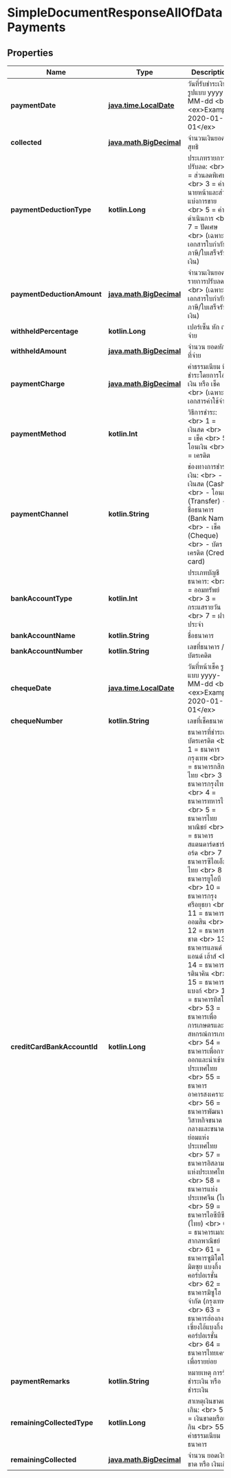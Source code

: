 
# SimpleDocumentResponseAllOfDataPayments

## Properties
Name | Type | Description | Notes
------------ | ------------- | ------------- | -------------
**paymentDate** | [**java.time.LocalDate**](java.time.LocalDate.md) | วันที่รับชำระเงิน รูปแบบ yyyy-MM-dd &lt;br&gt; &lt;ex&gt;Example: 2020-01-01&lt;/ex&gt; |  [optional]
**collected** | [**java.math.BigDecimal**](java.math.BigDecimal.md) | จำนวนเงินยอดรับสุทธิ |  [optional]
**paymentDeductionType** | **kotlin.Long** | ประเภทรายการปรับลด: &lt;br&gt; 1 &#x3D; ส่วนลดพิเศษ &lt;br&gt; 3 &#x3D; ค่านายหน้าและส่วนแบ่งการขาย &lt;br&gt; 5 &#x3D; ค่าดำเนินการ &lt;br&gt; 7 &#x3D; ปัดเศษ &lt;br&gt; (เฉพาะเอกสารใบกำกับภาษี/ใบเสร็จรับเงิน) |  [optional]
**paymentDeductionAmount** | [**java.math.BigDecimal**](java.math.BigDecimal.md) | จำนวนเงินยอดรายการปรับลด &lt;br&gt; (เฉพาะเอกสารใบกำกับภาษี/ใบเสร็จรับเงิน) |  [optional]
**withheldPercentage** | **kotlin.Long** | เปอร์เซ็น หัก ณ ที่จ่าย |  [optional]
**withheldAmount** | [**java.math.BigDecimal**](java.math.BigDecimal.md) | จำนวน ยอดหัก ณ ที่จ่าย |  [optional]
**paymentCharge** | [**java.math.BigDecimal**](java.math.BigDecimal.md) | ค่าธรรมเนียม ที่ชำระโดยการโอนเงิน หรือ เช็ค &lt;br&gt; (เฉพาะเอกสารค่าใช้จ่าย) |  [optional]
**paymentMethod** | **kotlin.Int** | วิธีการชำระ: &lt;br&gt; 1 &#x3D; เงินสด &lt;br&gt; 3 &#x3D; เช็ค &lt;br&gt; 5 &#x3D; โอนเงิน &lt;br&gt; 7 &#x3D; เครดิต |  [optional]
**paymentChannel** | **kotlin.String** | ช่องทางการชำระเงิน: &lt;br&gt; - เงินสด (Cash) &lt;br&gt; - โอนเงิน (Transfer) - ชื่อธนาคาร (Bank Name) &lt;br&gt; - เช็ค (Cheque) &lt;br&gt; - บัตรเครดิต (Credit card) |  [optional]
**bankAccountType** | **kotlin.Int** | ประเภทบัญชีธนาคาร: &lt;br&gt; 1 &#x3D; ออมทรัพย์ &lt;br&gt; 3 &#x3D; กระแสรายวัน &lt;br&gt; 7 &#x3D; ฝากประจำ |  [optional]
**bankAccountName** | **kotlin.String** | ชื่อธนาคาร |  [optional]
**bankAccountNumber** | **kotlin.String** | เลขที่ธนาคาร / บัตรเคดิต |  [optional]
**chequeDate** | [**java.time.LocalDate**](java.time.LocalDate.md) | วันที่หน้าเช็ค รูปแบบ yyyy-MM-dd &lt;br&gt; &lt;ex&gt;Example: 2020-01-01&lt;/ex&gt; |  [optional]
**chequeNumber** | **kotlin.String** | เลขที่เช็คธนาคาร |  [optional]
**creditCardBankAccountId** | **kotlin.Long** | ธนาคารที่ชำระด้วยบัตรเครดิต &lt;br&gt; 1 &#x3D; ธนาคารกรุงเทพ &lt;br&gt; 2 &#x3D; ธนาคารกสิกรไทย &lt;br&gt; 3 &#x3D; ธนาคารกรุงไทย &lt;br&gt; 4 &#x3D; ธนาคารทหารไทย &lt;br&gt; 5 &#x3D; ธนาคารไทยพาณิชย์ &lt;br&gt; 6 &#x3D; ธนาคารสแตนดาร์ดชาร์เตอร์ด &lt;br&gt; 7 &#x3D; ธนาคารซีไอเอ็มบี ไทย &lt;br&gt; 8 &#x3D; ธนาคารยูโอบี &lt;br&gt; 10 &#x3D; ธนาคารกรุงศรีอยุธยา &lt;br&gt; 11 &#x3D; ธนาคารออมสิน &lt;br&gt; 12 &#x3D; ธนาคารธนชาต &lt;br&gt; 13 &#x3D; ธนาคารแลนด์ แอนด์ เฮ้าส์ &lt;br&gt; 14 &#x3D; ธนาคารเกียรตินาคิน &lt;br&gt; 15 &#x3D; ธนาคารซิตี้แบงก์ &lt;br&gt; 16 &#x3D; ธนาคารทิสโก้ &lt;br&gt; 53 &#x3D; ธนาคารเพื่อการเกษตรและสหกรณ์การเกษตร &lt;br&gt; 54 &#x3D; ธนาคารเพื่อการส่งออกและนำเข้าแห่งประเทศไทย &lt;br&gt; 55 &#x3D; ธนาคารอาคารสงเคราะห์ &lt;br&gt; 56 &#x3D; ธนาคารพัฒนาวิสาหกิจขนาดกลางและขนาดย่อมแห่งประเทศไทย &lt;br&gt; 57 &#x3D; ธนาคารอิสลามแห่งประเทศไทย &lt;br&gt; 58 &#x3D; ธนาคารแห่งประเทศจีน (ไทย) &lt;br&gt; 59 &#x3D; ธนาคารไอซีบีซี (ไทย) &lt;br&gt; 60 &#x3D; ธนาคารเมกะ สากลพาณิชย์ &lt;br&gt; 61 &#x3D; ธนาคารซูมิโตโม มิตซุย แบงกิ้ง คอร์ปอเรชั่น &lt;br&gt; 62 &#x3D; ธนาคารมิซูโฮ จำกัด (กรุงเทพฯ) &lt;br&gt; 63 &#x3D; ธนาคารฮ่องกงและเซี่ยงไฮ้แบงกิ้งคอร์ปอเรชั่น &lt;br&gt; 64 &#x3D; ธนาคารไทยเครดิต เพื่อรายย่อย  |  [optional]
**paymentRemarks** | **kotlin.String** | หมายเหตุ การรับชำระเงิน หรือ ชำระเงิน |  [optional]
**remainingCollectedType** | **kotlin.Long** | สาเหตุเงินขาดเงินเกิน: &lt;br&gt; 51 &#x3D; เงินขาดหรือเงินกิน &lt;br&gt; 55 &#x3D; ค่าธรรมเนียมธนาคาร  |  [optional]
**remainingCollected** | [**java.math.BigDecimal**](java.math.BigDecimal.md) | จำนวน ยอดเงินขาด หรือ เงินเกิน |  [optional]



